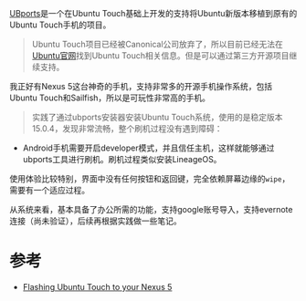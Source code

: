 [UBports](https://ubports.com/)是一个在Ubuntu Touch基础上开发的支持将Ubuntu新版本移植到原有的Ubuntu Touch手机的项目。

> Ubuntu Touch项目已经被Canonical公司放弃了，所以目前已经无法在[Ubuntu官网](https://www.ubuntu.com/)找到Ubuntu Touch相关信息。但是可以通过第三方开源项目继续支持。

我正好有Nexus 5这台神奇的手机，支持非常多的开源手机操作系统，包括Ubuntu Touch和Sailfish，所以是可玩性非常高的手机。

> 实践了通过ubports安装器安装Ubuntu Touch系统，使用的是稳定版本15.0.4，发现非常流畅，整个刷机过程没有遇到障碍：

* Android手机需要开启developer模式，并且信任主机，这样就能够通过ubports工具进行刷机。刷机过程类似安装LineageOS。

使用体验比较特别，界面中没有任何按钮和返回键，完全依赖屏幕边缘的`wipe`，需要有一个适应过程。

从系统来看，基本具备了办公所需的功能，支持google账号导入，支持evernote连接（尚未验证），后续再根据实践做一些笔记。

# 参考

* [Flashing Ubuntu Touch to your Nexus 5](https://ubports.com/page/ubuntu-nexus-5)